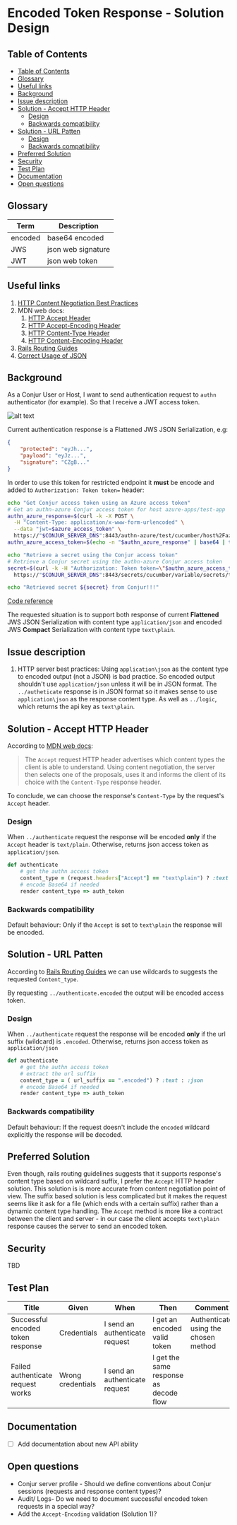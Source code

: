 # Encoded Token Response - Solution Design

## Table of Contents
  * [Table of Contents](#table-of-contents)
  * [Glossary](#glossary)
  * [Useful links](#useful-links)
  * [Background](#background)
  * [Issue description](#issue-description)
  * [Solution - Accept HTTP Header](#solution---accept-http-header)
    + [Design](#design)
    + [Backwards compatibility](#backwards-compatibility)
  * [Solution - URL Patten](#solution---url-patten)
    + [Design](#design-1)
    + [Backwards compatibility](#backwards-compatibility-1)
  * [Preferred Solution](#preferred-solution)
  * [Security](#security)
  * [Test Plan](#test-plan)
  * [Documentation](#documentation)
  * [Open questions](#open-questions)

## Glossary

| **Term** | **Description**  |
|----------|------------------|
| encoded  |base64 encoded    |
| JWS      |json web signature|
| JWT      |json web token    |


## Useful links
1. [HTTP Content Negotiation Best Practices](https://restfulapi.net/content-negotiation/)
2. MDN web docs:
    1. [HTTP Accept Header](https://developer.mozilla.org/en-US/docs/Web/HTTP/Headers/Accept)
    2. [HTTP Accept-Encoding Header](https://developer.mozilla.org/en-US/docs/Web/HTTP/Headers/Accept-Encoding)
    3. [HTTP Content-Type Header](https://developer.mozilla.org/en-US/docs/Web/HTTP/Headers/Content-Type)
    4. [HTTP Content-Encoding Header](https://developer.mozilla.org/en-US/docs/Web/HTTP/Headers/Content-Encoding)
3. [Rails Routing Guides](https://guides.rubyonrails.org/routing.html#route-globbing-and-wildcard-segments)
4. [Correct Usage of JSON](https://stackoverflow.com/questions/477816/what-is-the-correct-json-content-type)

## Background

As a Conjur User or Host, I want to send authentication request to `authn` authenticator (for example).
So that I receive a JWT access token.

![alt text](encoded_token_chart.jpeg "Login process")

Current authentication response is a Flattened JWS JSON Serialization, e.g:
```json
{
    "protected": "eyJh...",
    "payload": "eyJz...",
    "signature": "CZgB..."
}
``` 

In order to use this token for restricted endpoint it **must** be encode and added to `Authorization: Token token=` header:
```sh
echo "Get Conjur access token using an Azure access token"
# Get an authn-azure Conjur access token for host azure-apps/test-app
authn_azure_response=$(curl -k -X POST \
  -H "Content-Type: application/x-www-form-urlencoded" \
  --data "jwt=$azure_access_token" \
  https://"$CONJUR_SERVER_DNS":8443/authn-azure/test/cucumber/host%2Fazure-apps%2Ftest-app/authenticate)
authn_azure_access_token=$(echo -n "$authn_azure_response" | base64 | tr -d '\r\n')

echo "Retrieve a secret using the Conjur access token"
# Retrieve a Conjur secret using the authn-azure Conjur access token
secret=$(curl -k -H "Authorization: Token token=\"$authn_azure_access_token\"" \
  https://"$CONJUR_SERVER_DNS":8443/secrets/cucumber/variable/secrets/test-variable)

echo "Retrieved secret ${secret} from Conjur!!!"
```
[Code reference](https://github.com/cyberark/conjur/blob/application_identity_validation/ci/authn-azure/run-authn-azure.sh#L16)


The requested situation is to support both response of current **Flattened** JWS JSON Serialization with content type `application/json` and encoded JWS **Compact** Serialization with content type `text\plain`. 

## Issue description
1. HTTP server best practices: Using `application\json` as the content type to encoded output (not a JSON) is bad practice.
    So encoded output shouldn't use `application/json` unless it will be in JSON format. 
    The `../autheticate` response is in JSON format so it makes sense to use `application\json` as the response content type.
        As well as `../logic`,  which returns the api key as `text\plain`.

## Solution - Accept HTTP Header
According to [MDN web docs](https://developer.mozilla.org/en-US/docs/Web/HTTP/Headers/Accept):
 > The `Accept` request HTTP header advertises which content types the client is able to understand. Using content negotiation, the server then selects one of the proposals, uses it and informs the client of its choice with the `Content-Type` response header.

To conclude, we can choose the response's `Content-Type` by the request's `Accept` header.

### Design
When `../authenticate` request the response will be encoded **only** if the `Accept` header is `text/plain`. 
Otherwise, returns json access token as `application/json`.

```ruby
def authenticate
    # get the authn access token
    content_type = (request.headers["Accept"] == "text\plain") ? :text : :json
    # encode Base64 if needed
    render content_type => auth_token
```
### Backwards compatibility
Default behaviour: Only if the `Accept` is set to `text\plain` the response will be encoded.

## Solution - URL Patten
According to [Rails Routing Guides](https://guides.rubyonrails.org/routing.html#route-globbing-and-wildcard-segments)  we can use wildcards to suggests the requested `Content_type`.

By requesting `../authenticate.encoded` the output will be encoded access token.    

### Design
When `../authenticate` request the response will be encoded **only** if the url suffix (wildcard) is `.encoded`.
Otherwise, returns json access token as `application/json`

```ruby
def authenticate
    # get the authn access token
    # extract the url suffix
    content_type = ( url_suffix == ".encoded") ? :text : :json
    # encode Base64 if needed
    render content_type => auth_token
```
### Backwards compatibility
Default behaviour: If the request doesn't include the `encoded` wildcard explicitly the response will be decoded.

## Preferred Solution
Even though, rails routing guidelines suggests that it supports response's content type based on wildcard suffix,
I prefer the `Accept` HTTP header solution. This solution is is more accurate from content negotiation point of view.
The suffix based solution is less complicated but it makes the request seems like it ask for a file (which ends with a 
certain suffix) rather than a dynamic content type handling. The `Accept` method is more like a contract between the client 
and server - in our case the client accepts `text\plain` response causes the server to send an encoded token. 

## Security
TBD

## Test Plan

| **Title** | **Given** | **When** | **Then** | **Comment** |
|-----------|-----------|----------|----------|-------------|
| Successful encoded token response           | Credentials          | I send an authenticate request          |  I get an encoded valid token        | Authenticate using the chosen method            |
| Failed authenticate request works          | Wrong credentials          | I send an authenticate request         | I get the same response as decode flow         |             |


## Documentation
- [ ] Add documentation about new API ability

## Open questions
* Conjur server profile - Should we define conventions about Conjur sessions (requests and response content types)?
* Audit/ Logs- Do we need to document successful encoded token requests in a special way?
* Add the `Accept-Encoding` validation (Solution 1)?
